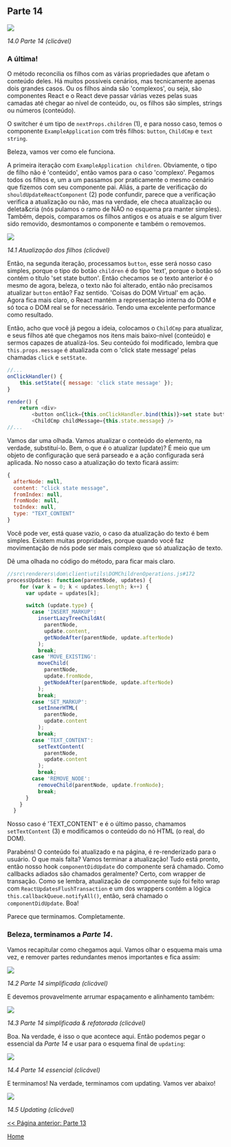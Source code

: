 ## Parte 14

[![](https://rawgit.com/Bogdan-Lyashenko/Under-the-hood-ReactJS/master/stack/images/14/part-14.svg)](https://rawgit.com/Bogdan-Lyashenko/Under-the-hood-ReactJS/master/stack/images/14/part-14.svg)

<em>14.0 Parte 14 (clicável)</em>

### A última!

O método reconcilia os filhos com as várias propriedades que afetam o conteúdo deles. Há muitos possíveis cenários, mas tecnicamente apenas dois grandes casos. Ou os filhos ainda são 'complexos', ou seja, são componentes React e o React deve passar várias vezes pelas suas camadas até chegar ao nível de conteúdo, ou, os filhos são simples, strings ou números (conteúdo).

O switcher é um tipo de `nextProps.children` (1), e para nosso caso, temos o componente `ExampleApplication` com três filhos: `button`, `ChildCmp` e `text string`.

Beleza, vamos ver como ele funciona.

A primeira iteração com `ExampleApplication children`. Obviamente, o tipo de filho não é 'conteúdo', então vamos para o caso 'complexo'. Pegamos todos os filhos e, um a um passamos por praticamente o mesmo cenário que fizemos com seu componente pai. Aliás, a parte de verificação do `shouldUpdateReactComponent` (2) pode confundir, parece que a verificação verifica a atualização ou não, mas na verdade, ele checa atualização ou deleta&cria (nós pulamos o ramo de NÃO no esquema pra manter simples). Também, depois, comparamos os filhos antigos e os atuais e se algum tiver sido removido, desmontamos o componente e também o removemos.

[![](https://rawgit.com/Bogdan-Lyashenko/Under-the-hood-ReactJS/master/stack/images/14/children-update.svg)](https://rawgit.com/Bogdan-Lyashenko/Under-the-hood-ReactJS/master/stack/images/14/children-update.svg)

<em>14.1 Atualização dos filhos (clicável)</em>

Então, na segunda iteração, processamos `button`, esse será nosso caso simples, porque o tipo do botão `children` é do tipo 'text', porque o botão só contém o título 'set state button'. Então checamos se o texto anterior é o mesmo de agora, beleza, o texto não foi alterado, então não precisamos atualizar `button` então? Faz sentido. 'Coisas do DOM Virtual' em ação. Agora fica mais claro, o React mantém a representação interna do DOM e só toca o DOM real se for necessário. Tendo uma excelente performance como resultado.

Então, acho que você já pegou a ideia, colocamos o `ChildCmp` para atualizar, e seus filhos até que chegamos nos itens mais baixo-nível (conteúdo) e sermos capazes de atualizá-los. Seu conteúdo foi modificado, lembra que `this.props.message` é atualizada com o 'click state message' pelas chamadas `click` e `setState`.

```javascript
//...
onClickHandler() {
	this.setState({ message: 'click state message' });
}

render() {
    return <div>
		<button onClick={this.onClickHandler.bind(this)}>set state button</button>
		<ChildCmp childMessage={this.state.message} />
//...

```

Vamos dar uma olhada. Vamos atualizar o conteúdo do elemento, na verdade, substituí-lo. Bem, o que é o atualizar (update)? É meio que um objeto de configuração que será parseado e a ação configurada será aplicada. No nosso caso a atualização do texto ficará assim:

```javascript
{
  afterNode: null,
  content: "click state message",
  fromIndex: null,
  fromNode: null,
  toIndex: null,
  type: "TEXT_CONTENT"
}
```
Você pode ver, está quase vazio, o caso da atualização do texto é bem simples. Existem muitas propridades, porque quando você faz movimentação de nós pode ser mais complexo que só atualização de texto.

Dê uma olhada no código do método, para ficar mais claro.

```javascript
//src\renderers\dom\client\utils\DOMChildrenOperations.js#172
processUpdates: function(parentNode, updates) {
    for (var k = 0; k < updates.length; k++) {
      var update = updates[k];

      switch (update.type) {
        case 'INSERT_MARKUP':
          insertLazyTreeChildAt(
            parentNode,
            update.content,
            getNodeAfter(parentNode, update.afterNode)
          );
          break;
        case 'MOVE_EXISTING':
          moveChild(
            parentNode,
            update.fromNode,
            getNodeAfter(parentNode, update.afterNode)
          );
          break;
        case 'SET_MARKUP':
          setInnerHTML(
            parentNode,
            update.content
          );
          break;
        case 'TEXT_CONTENT':
          setTextContent(
            parentNode,
            update.content
          );
          break;
        case 'REMOVE_NODE':
          removeChild(parentNode, update.fromNode);
          break;
      }
    }
  }
```

Nosso caso é 'TEXT_CONTENT' e é o último passo, chamamos `setTextContent` (3) e modificamos o conteúdo do nó HTML (o real, do DOM).

Parabéns! O conteúdo foi atualizado e na página, é re-renderizado para o usuário. O que mais falta? Vamos terminar a atualização! Tudo está pronto, então nosso hook `componentDidUpdate` do componente será chamado. Como callbacks adiados são chamados geralmente? Certo, com wrapper de transação. Como se lembra, atualização de componente sujo foi feito wrap com `ReactUpdatesFlushTransaction` e um dos wrappers contém a lógica `this.callbackQueue.notifyAll()`, então, será chamado o `componentDidUpdate`. Boa!

Parece que terminamos. Completamente.

### Beleza, terminamos a *Parte 14*.

Vamos recapitular como chegamos aqui. Vamos olhar o esquema mais uma vez, e remover partes redundantes menos importantes e fica assim:

[![](https://rawgit.com/Bogdan-Lyashenko/Under-the-hood-ReactJS/master/stack/images/14/part-14-A.svg)](https://rawgit.com/Bogdan-Lyashenko/Under-the-hood-ReactJS/master/stack/images/14/part-14-A.svg)

<em>14.2 Parte 14 simplificada (clicável)</em>

E devemos provavelmente arrumar espaçamento e alinhamento também:

[![](https://rawgit.com/Bogdan-Lyashenko/Under-the-hood-ReactJS/master/stack/images/14/part-14-B.svg)](https://rawgit.com/Bogdan-Lyashenko/Under-the-hood-ReactJS/master/stack/images/14/part-14-B.svg)

<em>14.3 Parte 14 simplificada & refatorada (clicável)</em>

Boa. Na verdade, é isso o que acontece aqui. Então podemos pegar o essencial da *Parte 14* e usar para o esquema final de `updating`:

[![](https://rawgit.com/Bogdan-Lyashenko/Under-the-hood-ReactJS/master/stack/images/14/part-14-C.svg)](https://rawgit.com/Bogdan-Lyashenko/Under-the-hood-ReactJS/master/stack/images/14/part-14-C.svg)

<em>14.4 Parte 14 essencial (clicável)</em>

E terminamos! Na verdade, terminamos com updating. Vamos ver abaixo!

[![](https://rawgit.com/Bogdan-Lyashenko/Under-the-hood-ReactJS/master/stack/images/14/updating-parts-C.svg)](https://rawgit.com/Bogdan-Lyashenko/Under-the-hood-ReactJS/master/stack/images/14/updating-parts-C.svg)

<em>14.5 Updating (clicável)</em>

[<< Página anterior: Parte 13](./Part-13.md)


[Home](../../README.md)
